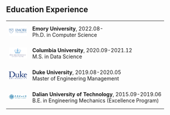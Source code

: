 ## Education Experience

<table frame="void" rules="none" style="width: 100%; border-collapse: collapse;">
    <tr style="height: 60px; border: none;">
        <td style="width: 15%; border: none; text-align: center; vertical-align: middle;">
            <img src="../assets/img/emory.png" style="width: 50px; height: auto; border: none;">
        </td>
        <td style="border: none; vertical-align: middle;">
            <div>
                <b>Emory University</b>, 2022.08-
                <br>
                Ph.D. in Computer Science
            </div>
        </td>
    </tr>
    <tr style="height: 60px; border: none;">
        <td style="width: 15%; border: none; text-align: center; vertical-align: middle;">
            <img src="../assets/img/columbia.png" style="width: 50px; height: auto; border: none;">
        </td>
        <td style="border: none; vertical-align: middle;">
            <div>
                <b>Columbia University</b>, 2020.09-2021.12
                <br>
                M.S. in Data Science
            </div>
        </td>
    </tr>
    <tr style="height: 60px; border: none;">
        <td style="width: 15%; border: none; text-align: center; vertical-align: middle;">
            <img src="../assets/img/duke.png" style="width: 50px; height: auto; border: none;">
        </td>
        <td style="border: none; vertical-align: middle;">
            <div>
                <b>Duke University</b>, 2019.08-2020.05
                <br>
                Master of Engineering Management
            </div>
        </td>
    </tr>
    <tr style="height: 60px; border: none;">
        <td style="width: 15%; border: none; text-align: center; vertical-align: middle;">
            <img src="../assets/img/dut.png" style="width: 50px; height: auto; border: none;">
        </td>
        <td style="border: none; vertical-align: middle;">
            <div>
                <b>Dalian University of Technology</b>, 2015.09-2019.06
                <br>
                B.E. in Engineering Mechanics (Excellence Program)
            </div>
        </td>
    </tr>
</table>

